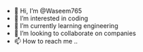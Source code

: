 - 👋 Hi, I’m @Waseem765
- 👀 I’m interested in coding
- 🌱 I’m currently learning engineering
- 💞️ I’m looking to collaborate on companies
- 📫 How to reach me .. 

<!---
Waseem765/Waseem765 is a ✨ special ✨ repository because its `README.md` (this file) appears on your GitHub profile.
You can click the Preview link to take a look at your changes.
--->
